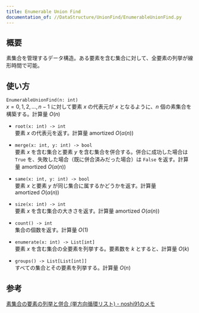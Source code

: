 ```yaml
---
title: Enumerable Union Find
documentation_of: //DataStructure/UnionFind/EnumerableUnionFind.py
---
```


## 概要
素集合を管理するデータ構造。ある要素を含む集合に対して、全要素の列挙が線形時間で可能。

## 使い方
`EnumerableUnionFind(n: int)`  
$x = 0, 1, 2, \dots, n - 1$ に対して要素 $x$ の代表元が $x$ となるように、$n$ 個の素集合を構築する。計算量 $O(n)$

- `root(x: int) -> int`  
要素 $x$ の代表元を返す。計算量 $\mathrm{amortized}\ O(\alpha (n))$

- `merge(x: int, y: int) -> bool`  
要素 $x$ を含む集合と要素 $y$ を含む集合を併合する。併合に成功した場合は `True` を、失敗した場合（既に併合済みだった場合）は `False` を返す。計算量 $\mathrm{amortized}\ O(\alpha (n))$

- `same(x: int, y: int) -> bool`  
要素 $x$ と要素 $y$ が同じ集合に属するかどうかを返す。計算量 $\mathrm{amortized}\ O(\alpha (n))$

- `size(x: int) -> int`  
要素 $x$ を含む集合の大きさを返す。計算量 $\mathrm{amortized}\ O(\alpha (n))$

- `count() -> int`  
集合の個数を返す。計算量 $O(1)$

- `enumerate(x: int) -> List[int]`  
要素 $x$ を含む集合の全要素を列挙する。要素数を $k$ とすると、計算量 $O(k)$

- `groups() -> List[List[int]]`  
すべての集合とその要素を列挙する。計算量 $O(n)$

## 参考
[素集合の要素の列挙と併合 (単方向循環リスト) - noshi91のメモ](https://noshi91.hatenablog.com/entry/2019/07/19/180606)

